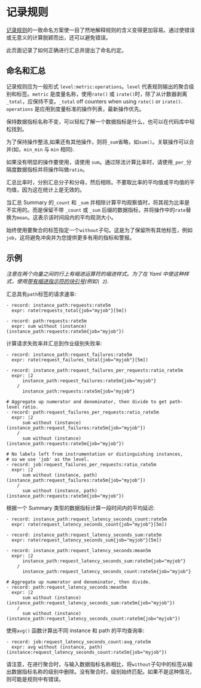# 记录规则

[记录规则](../prometheus/configuration/recording\_rules.md)的一致命名方案使一目了然地解释规则的含义变得更加容易。通过使错误或无意义的计算脱颖而出，还可以避免错误。

此页面记录了如何正确进行汇总并提出了命名约定。

## 命名和汇总 <a href="#naming-and-aggregation" id="naming-and-aggregation"></a>

记录规则应为一般形式 `level:metric:operations`。`level` 代表规则输出的聚合级别和标签。`metric` 是度量名称，使用`rate()` 或 `irate()`时，除了从计数器剥离 `_total`，应保持不变。`_total` off counters when using `rate()` or `irate()`. `operations` 是应用到度量标准的操作列表，最新操作优先。

保持数据指标名称不变，可以轻松了解一个数据指标是什么，也可以在代码库中轻松找到。

为了保持操作整洁,如果还有其他操作，则将`_sum`省略，如`sum()`。关联操作可以合并(如，`min_min` 与 `min` 相同).

如果没有明显的操作要使用，请使用 `sum`。通过除法计算比率时，请使用`_per_`分隔度数据指标并将操作叫做`ratio`。

汇总比率时，分别汇总分子和分母，然后相除。不要取比率的平均值或平均值的平均值，因为这在统计上是无效的。

当汇总 Summary 的`_count` 和 `_sum` 并相除计算平均观察值时，将其视为比率是不实用的。而是保留不带 `_count` 或 `_sum` 后缀的数据指标，并将操作中的`rate`替换为`mean`。这表示该时间段内的平均观测大小。

始终使用要聚合的标签指定一个`without`子句。这是为了保留所有其他标签，例如`job`，这将避免冲突并为您提供更多有用的指标和警报。

## 示例 <a href="#examples" id="examples"></a>

_注意在两个向量之间的行上有缩进运算符的缩进样式。为了在 Yaml 中使这种样式，使用_[_带有缩进指示符的块引号_](https://yaml.org/spec/1.2/spec.html#style/block/scalar)_(例如`| 2`)._

汇总具有`path`标签的请求速率:

```
- record: instance_path:requests:rate5m
  expr: rate(requests_total{job="myjob"}[5m])

- record: path:requests:rate5m
  expr: sum without (instance)(instance_path:requests:rate5m{job="myjob"})
```

计算请求失败率并汇总到作业级别失败率:

```
- record: instance_path:request_failures:rate5m
  expr: rate(request_failures_total{job="myjob"}[5m])

- record: instance_path:request_failures_per_requests:ratio_rate5m
  expr: |2
      instance_path:request_failures:rate5m{job="myjob"}
    /
      instance_path:requests:rate5m{job="myjob"}

# Aggregate up numerator and denominator, then divide to get path-level ratio.
- record: path:request_failures_per_requests:ratio_rate5m
  expr: |2
      sum without (instance)(instance_path:request_failures:rate5m{job="myjob"})
    /
      sum without (instance)(instance_path:requests:rate5m{job="myjob"})

# No labels left from instrumentation or distinguishing instances,
# so we use 'job' as the level.
- record: job:request_failures_per_requests:ratio_rate5m
  expr: |2
      sum without (instance, path)(instance_path:request_failures:rate5m{job="myjob"})
    /
      sum without (instance, path)(instance_path:requests:rate5m{job="myjob"})
```

根据一个 Summary 类型的数据指标计算一段时间内的平均延迟:

```
- record: instance_path:request_latency_seconds_count:rate5m
  expr: rate(request_latency_seconds_count{job="myjob"}[5m])

- record: instance_path:request_latency_seconds_sum:rate5m
  expr: rate(request_latency_seconds_sum{job="myjob"}[5m])

- record: instance_path:request_latency_seconds:mean5m
  expr: |2
      instance_path:request_latency_seconds_sum:rate5m{job="myjob"}
    /
      instance_path:request_latency_seconds_count:rate5m{job="myjob"}

# Aggregate up numerator and denominator, then divide.
- record: path:request_latency_seconds:mean5m
  expr: |2
      sum without (instance)(instance_path:request_latency_seconds_sum:rate5m{job="myjob"})
    /
      sum without (instance)(instance_path:request_latency_seconds_count:rate5m{job="myjob"})
```

使用`avg()` 函数计算出不同 instance 和 path 的平均查询率:

```
- record: job:request_latency_seconds_count:avg_rate5m
  expr: avg without (instance, path)(instance:request_latency_seconds_count:rate5m{job="myjob"})
```

请注意，在进行聚合时，与输入数据指标名称相比，将`without`子句中的标签从输出数据指标名称的级别中删除。没有聚合时，级别始终匹配。如果不是这种情况，则可能是规则中有错误。
